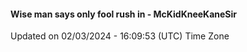#### Wise man says only fool rush in - McKidKneeKaneSir
Updated on 02/03/2024 - 16:09:53 (UTC) Time Zone
